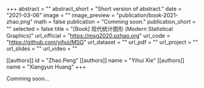 +++
abstract = ""
abstract_short = "Short version of abstract."
date = "2021-03-06"
image = ""
image_preview = "publication/book-2021-zhao.png"
math = false
publication = "Comming soon."
publication_short = ""
selected = false
title = "[Book] 现代统计图形 (Modern Statistical Graphics)"
url_official = "https://msg2020.pzhao.org"
url_code = "https://github.com/yihui/MSG"
url_dataset = ""
url_pdf = ""
url_project = ""
url_slides = ""
url_video = ""

[[authors]]
    id = "Zhao.Peng"
[[authors]]
    name = "Yihui Xie"
[[authors]]
    name = "Xiangyun Huang"
+++

Comming soon...